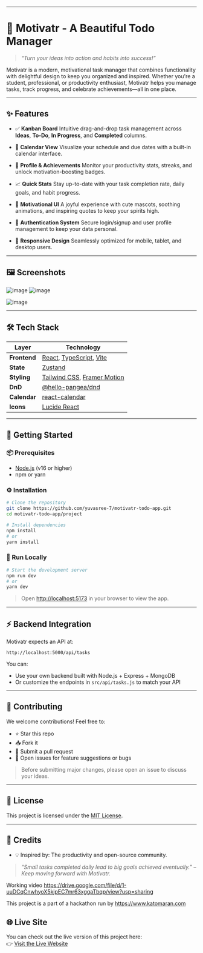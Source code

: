 
---
# 🎯 Motivatr - A Beautiful Todo Manager

> *“Turn your ideas into action and habits into success!”*

Motivatr is a modern, motivational task manager that combines functionality with delightful design to keep you organized and inspired. Whether you're a student, professional, or productivity enthusiast, Motivatr helps you manage tasks, track progress, and celebrate achievements—all in one place.

---

## ✨ Features

* ✅ **Kanban Board**
  Intuitive drag-and-drop task management across **Ideas**, **To-Do**, **In Progress**, and **Completed** columns.

* 📅 **Calendar View**
  Visualize your schedule and due dates with a built-in calendar interface.

* 👤 **Profile & Achievements**
  Monitor your productivity stats, streaks, and unlock motivation-boosting badges.

* 📈 **Quick Stats**
  Stay up-to-date with your task completion rate, daily goals, and habit progress.

* 🎀 **Motivational UI**
  A joyful experience with cute mascots, soothing animations, and inspiring quotes to keep your spirits high.

* 🔐 **Authentication System**
  Secure login/signup and user profile management to keep your data personal.

* 📱 **Responsive Design**
  Seamlessly optimized for mobile, tablet, and desktop users.

---

## 🖼️ Screenshots

![image](https://github.com/user-attachments/assets/da24ebbf-b1b8-4676-8265-6883d268d885)
![image](https://github.com/user-attachments/assets/d0e9e5a3-9746-4f5f-bd93-3e8e9c347eaf)

![image](https://github.com/user-attachments/assets/7c53e2a0-271b-4981-84b1-bb89c376298e)



---

## 🛠️ Tech Stack

| Layer        | Technology                                                                                              |
| ------------ | ------------------------------------------------------------------------------------------------------- |
| **Frontend** | [React](https://react.dev/), [TypeScript](https://www.typescriptlang.org/), [Vite](https://vitejs.dev/) |
| **State**    | [Zustand](https://zustand-demo.pmnd.rs/)                                                                |
| **Styling**  | [Tailwind CSS](https://tailwindcss.com/), [Framer Motion](https://www.framer.com/motion/)               |
| **DnD**      | [@hello-pangea/dnd](https://github.com/hello-pangea/dnd)                                                |
| **Calendar** | [react-calendar](https://github.com/wojtekmaj/react-calendar)                                           |
| **Icons**    | [Lucide React](https://lucide.dev/)                                                                     |

---

## 🚀 Getting Started

### 📦 Prerequisites

* [Node.js](https://nodejs.org/) (v16 or higher)
* npm or yarn

### ⚙️ Installation

```bash
# Clone the repository
git clone https://github.com/yuvasree-7/motivatr-todo-app.git
cd motivatr-todo-app/project

# Install dependencies
npm install
# or
yarn install
```

### 🧪 Run Locally

```bash
# Start the development server
npm run dev
# or
yarn dev
```

> Open [http://localhost:5173](http://localhost:5173) in your browser to view the app.

---

## ⚡ Backend Integration

Motivatr expects an API at:

```
http://localhost:5000/api/tasks
```

You can:

* Use your own backend built with Node.js + Express + MongoDB
* Or customize the endpoints in `src/api/tasks.js` to match your API

---

## 🤝 Contributing

We welcome contributions! Feel free to:

* ⭐ Star this repo
* 📥 Fork it
* 🔧 Submit a pull request
* 🐛 Open issues for feature suggestions or bugs

> Before submitting major changes, please open an issue to discuss your ideas.

---

## 📜 License

This project is licensed under the [MIT License](LICENSE).

---

## 🙏 Credits



* 💡 Inspired by: The productivity and open-source community.

> *“Small tasks completed daily lead to big goals achieved eventually.” – Keep moving forward with Motivatr.*

Working video  https://drive.google.com/file/d/1-uuDCqCnwhyoX5kjpEC7mr63xggaTbqp/view?usp=sharing

This project is a part of a hackathon run by https://www.katomaran.com

## 🌐 Live Site

You can check out the live version of this project here:  
👉 [Visit the Live Website](https://motivatr-task-manager-app.vercel.app/)

